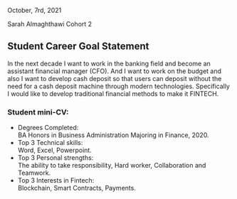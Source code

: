   
October, 7rd, 2021

Sarah Almaghthawi 
Cohort 2

## Student Career Goal Statement 

 
In the next decade I want to work in the banking field and become an assistant financial manager (CFO). And I want to work on the budget and also I want to develop cash deposit so that users can deposit without the need for a cash deposit machine through modern technologies. Specifically I would like to develop traditional financial methods to make it FINTECH.


### Student mini-CV:


  - Degrees Completed:    
      BA Honors in Business Administration Majoring in Finance, 2020.
  - Top 3 Technical skills:    
      Word, Excel, Powerpoint. 
  - Top 3 Personal strengths:   
      The ability to take responsibility, Hard worker, Collaboration and Teamwork.
  - Top 3 Interests in Fintech:    
      Blockchain, Smart Contracts, Payments.